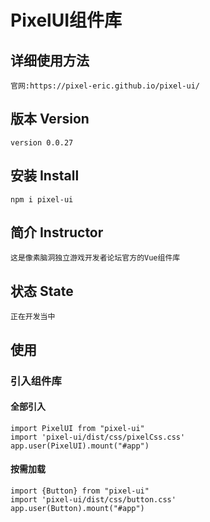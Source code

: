 # PixelUI组件库
## 详细使用方法
    官网:https://pixel-eric.github.io/pixel-ui/
## 版本 Version
    version 0.0.27
## 安装 Install
    npm i pixel-ui
## 简介 Instructor
    这是像素脑洞独立游戏开发者论坛官方的Vue组件库
## 状态 State
    正在开发当中
## 使用
### 引入组件库

#### 全部引入

    import PixelUI from "pixel-ui"
    import 'pixel-ui/dist/css/pixelCss.css'
    app.user(PixelUI).mount("#app")

#### 按需加载

```
import {Button} from "pixel-ui"
import 'pixel-ui/dist/css/button.css'
app.user(Button).mount("#app")
```

